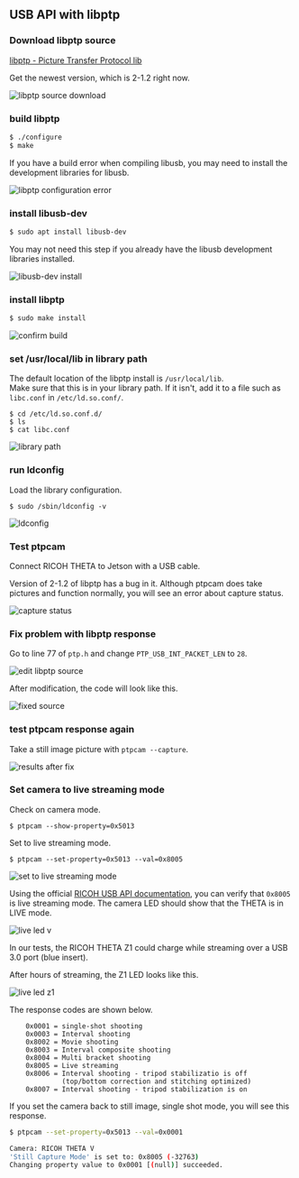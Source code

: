 ## USB API with libptp



### Download libptp source

[libptp - Picture Transfer Protocol lib](https://sourceforge.net/projects/libptp/)

Get the newest version, which is 2-1.2 right now.

![libptp source download](images/usb_api/01_sourceforge_download.png)

### build libptp

```bash
$ ./configure
$ make
```

If you have a build error when compiling libusb, you may need to install the 
development libraries for libusb.

![libptp configuration error](images/usb_api/02_libptp_configure_error.png)

### install libusb-dev

```bash
$ sudo apt install libusb-dev
```

You may not need this step if you already have the libusb development
libraries installed.

![libusb-dev install](images/usb_api/03_libusb-dev_install.png)

### install libptp

```bash
$ sudo make install
```

![confirm build](images/usb_api/04_build_succeeded.png)

### set /usr/local/lib in library path

The default location of the libptp install is `/usr/local/lib`.  
Make sure that this is in your library path.  If it isn't,
add it to a file such as `libc.conf` in `/etc/ld.so.conf/`.

```
$ cd /etc/ld.so.conf.d/
$ ls
$ cat libc.conf
```

![library path](images/usb_api/05_confirm_usr_local.png)

### run ldconfig

Load the library configuration.

```
$ sudo /sbin/ldconfig -v
```

![ldconfig](images/usb_api/06_ldconfig.png)

### Test ptpcam

Connect RICOH THETA to Jetson with a USB cable.

Version of 2-1.2 of libptp has a bug in it.  Although
ptpcam does take pictures and function normally,
you will
see an error about capture status.

![capture status](images/usb_api/07_capture_status_error.png)

### Fix problem with libptp response

Go to line 77 of `ptp.h` and change `PTP_USB_INT_PACKET_LEN` 
to `28`.

![edit libptp source](images/usb_api/08_edit_libptp_source.png)

After modification, the code will look like this.

![fixed source](images/usb_api/09_libptp_source_fix.png)

### test ptpcam response again

Take a still image picture with `ptpcam --capture`.

![results after fix](images/usb_api/10_fix_results.png)

### Set camera to live streaming mode

Check on camera mode.

```
$ ptpcam --show-property=0x5013
```

Set to live streaming mode.

```
$ ptpcam --set-property=0x5013 --val=0x8005
```

![set to live streaming mode](images/usb_api/11_change_to_live_stream.png)

Using the official 
[RICOH USB API documentation](https://api.ricoh/docs/theta-usb-api/property/still_capture_mode/), you can verify that
`0x8005` is live streaming mode.  The camera LED should show that
the THETA is in LIVE mode.

![live led v](images/usb_api/live_led.png)

In our tests, the RICOH THETA Z1 could charge while streaming
over a USB 3.0 port (blue insert).  

After hours of streaming, the Z1 LED looks like this.

![live led z1](images/usb_api/live_z1.jpeg)

The response codes are shown below.

```
    0x0001 = single-shot shooting
    0x0003 = Interval shooting
    0x8002 = Movie shooting
    0x8003 = Interval composite shooting
    0x8004 = Multi bracket shooting
    0x8005 = Live streaming
    0x8006 = Interval shooting - tripod stabilizatio is off 
             (top/bottom correction and stitching optimized)
    0x8007 = Interval shooting - tripod stabilization is on
```

If you set the camera back to still image, single shot mode,
you will see this response.

```bash
$ ptpcam --set-property=0x5013 --val=0x0001

Camera: RICOH THETA V
'Still Capture Mode' is set to: 0x8005 (-32763)
Changing property value to 0x0001 [(null)] succeeded.
```
